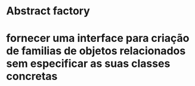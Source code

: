 # Abstract factory
# fornecer uma interface para criação de familias de objetos relacionados sem especificar as suas classes concretas